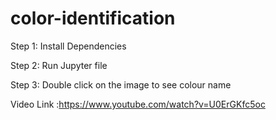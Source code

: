 # color-identification

Step 1: Install Dependencies

Step 2: Run Jupyter file

Step 3: Double click on the image to see colour name

Video Link :https://www.youtube.com/watch?v=U0ErGKfc5oc
